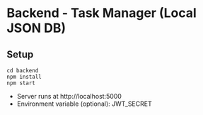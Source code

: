 # Backend - Task Manager (Local JSON DB)

## Setup
```
cd backend
npm install
npm start
```
- Server runs at http://localhost:5000
- Environment variable (optional): JWT_SECRET

